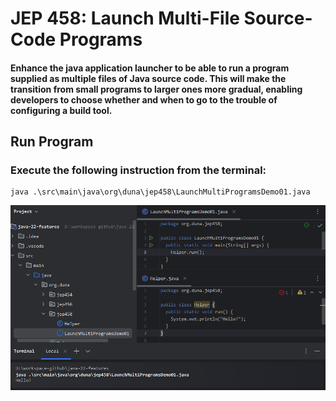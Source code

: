 # JEP 458: Launch Multi-File Source-Code Programs
#### Enhance the java application launcher to be able to run a program supplied as multiple files of Java source code. This will make the transition from small programs to larger ones more gradual, enabling developers to choose whether and when to go to the trouble of configuring a build tool.
## Run Program
### Execute the following instruction from the terminal:
```
java .\src\main\java\org\duna\jep458\LaunchMultiProgramsDemo01.java
```
![LaunchMultiProgram.png](../../../../resources/LaunchMultiProgram.png)